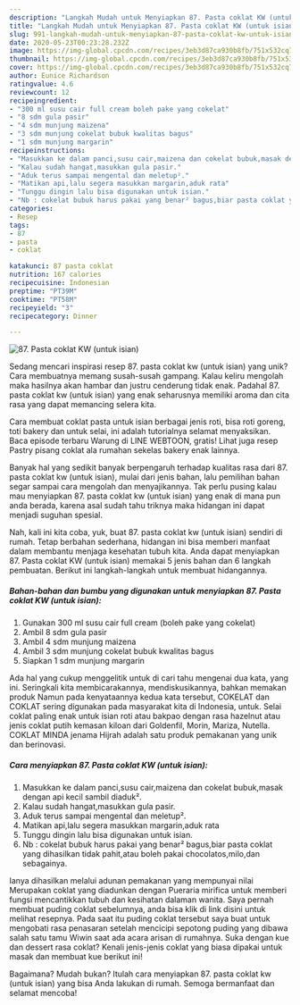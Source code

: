 ```yaml
---
description: "Langkah Mudah untuk Menyiapkan 87. Pasta coklat KW (untuk isian) yang Enak Banget"
title: "Langkah Mudah untuk Menyiapkan 87. Pasta coklat KW (untuk isian) yang Enak Banget"
slug: 991-langkah-mudah-untuk-menyiapkan-87-pasta-coklat-kw-untuk-isian-yang-enak-banget
date: 2020-05-23T00:23:28.232Z
image: https://img-global.cpcdn.com/recipes/3eb3d87ca930b8fb/751x532cq70/87-pasta-coklat-kw-untuk-isian-foto-resep-utama.jpg
thumbnail: https://img-global.cpcdn.com/recipes/3eb3d87ca930b8fb/751x532cq70/87-pasta-coklat-kw-untuk-isian-foto-resep-utama.jpg
cover: https://img-global.cpcdn.com/recipes/3eb3d87ca930b8fb/751x532cq70/87-pasta-coklat-kw-untuk-isian-foto-resep-utama.jpg
author: Eunice Richardson
ratingvalue: 4.6
reviewcount: 12
recipeingredient:
- "300 ml susu cair full cream boleh pake yang cokelat"
- "8 sdm gula pasir"
- "4 sdm munjung maizena"
- "3 sdm munjung cokelat bubuk kwalitas bagus"
- "1 sdm munjung margarin"
recipeinstructions:
- "Masukkan ke dalam panci,susu cair,maizena dan cokelat bubuk,masak dengan api kecil sambil diaduk²."
- "Kalau sudah hangat,masukkan gula pasir."
- "Aduk terus sampai mengental dan meletup²."
- "Matikan api,lalu segera masukkan margarin,aduk rata"
- "Tunggu dingin lalu bisa digunakan untuk isian."
- "Nb : cokelat bubuk harus pakai yang benar² bagus,biar pasta coklat yang dihasilkan tidak pahit,atau boleh pakai chocolatos,milo,dan sebagainya."
categories:
- Resep
tags:
- 87
- pasta
- coklat

katakunci: 87 pasta coklat 
nutrition: 167 calories
recipecuisine: Indonesian
preptime: "PT39M"
cooktime: "PT58M"
recipeyield: "3"
recipecategory: Dinner

---
```



![87. Pasta coklat KW (untuk isian)](https://img-global.cpcdn.com/recipes/3eb3d87ca930b8fb/751x532cq70/87-pasta-coklat-kw-untuk-isian-foto-resep-utama.jpg)

Sedang mencari inspirasi resep 87. pasta coklat kw (untuk isian) yang unik? Cara membuatnya memang susah-susah gampang. Kalau keliru mengolah maka hasilnya akan hambar dan justru cenderung tidak enak. Padahal 87. pasta coklat kw (untuk isian) yang enak seharusnya memiliki aroma dan cita rasa yang dapat memancing selera kita.

Cara membuat coklat pasta untuk isian berbagai jenis roti, bisa roti goreng, toti bakery dan untuk selai, ini adalah tutorialnya selamat menyaksikan. Baca episode terbaru Warung di LINE WEBTOON, gratis! Lihat juga resep Pastry pisang coklat ala rumahan sekelas bakery enak lainnya.

Banyak hal yang sedikit banyak berpengaruh terhadap kualitas rasa dari 87. pasta coklat kw (untuk isian), mulai dari jenis bahan, lalu pemilihan bahan segar sampai cara mengolah dan menyajikannya. Tak perlu pusing kalau mau menyiapkan 87. pasta coklat kw (untuk isian) yang enak di mana pun anda berada, karena asal sudah tahu triknya maka hidangan ini dapat menjadi suguhan spesial.


Nah, kali ini kita coba, yuk, buat 87. pasta coklat kw (untuk isian) sendiri di rumah. Tetap berbahan sederhana, hidangan ini bisa memberi manfaat dalam membantu menjaga kesehatan tubuh kita. Anda dapat menyiapkan 87. Pasta coklat KW (untuk isian) memakai 5 jenis bahan dan 6 langkah pembuatan. Berikut ini langkah-langkah untuk membuat hidangannya.

<!--inarticleads1-->

##### Bahan-bahan dan bumbu yang digunakan untuk menyiapkan 87. Pasta coklat KW (untuk isian):

1. Gunakan 300 ml susu cair full cream (boleh pake yang cokelat)
1. Ambil 8 sdm gula pasir
1. Ambil 4 sdm munjung maizena
1. Ambil 3 sdm munjung cokelat bubuk kwalitas bagus
1. Siapkan 1 sdm munjung margarin


Ada hal yang cukup menggelitik untuk di cari tahu mengenai dua kata, yang ini. Seringkali kita membicarakannya, mendiskusikannya, bahkan memakan produk Namun pada kenyataannya kedua kata tersebut, COKELAT dan COKLAT sering digunakan pada masyarakat kita di Indonesia, untuk. Selai coklat paling enak untuk isian roti atau bakpao dengan rasa hazelnut atau jenis coklat putih kemasan kiloan dari Goldenfil, Morin, Mariza, Nutella. COKLAT MINDA jenama Hijrah adalah satu produk pemakanan yang unik dan berinovasi. 

<!--inarticleads2-->

##### Cara menyiapkan 87. Pasta coklat KW (untuk isian):

1. Masukkan ke dalam panci,susu cair,maizena dan cokelat bubuk,masak dengan api kecil sambil diaduk².
1. Kalau sudah hangat,masukkan gula pasir.
1. Aduk terus sampai mengental dan meletup².
1. Matikan api,lalu segera masukkan margarin,aduk rata
1. Tunggu dingin lalu bisa digunakan untuk isian.
1. Nb : cokelat bubuk harus pakai yang benar² bagus,biar pasta coklat yang dihasilkan tidak pahit,atau boleh pakai chocolatos,milo,dan sebagainya.


Ianya dihasilkan melalui adunan pemakanan yang mempunyai nilai Merupakan coklat yang diadunkan dengan Pueraria mirifica untuk memberi fungsi mencantikkan tubuh dan kesihatan dalaman wanita. Saya pernah membuat puding coklat sebelumnya, anda bisa klik di link disini untuk melihat resepnya. Pada saat itu puding coklat tersebut saya buat untuk mengobati rasa penasaran setelah mencicipi sepotong puding yang dibawa salah satu tamu Wiwin saat ada acara arisan di rumahnya. Suka dengan kue dan dessert rasa coklat? Kenali jenis-jenis coklat yang biasa dipakai untuk masak dan membuat kue berikut ini! 

Bagaimana? Mudah bukan? Itulah cara menyiapkan 87. pasta coklat kw (untuk isian) yang bisa Anda lakukan di rumah. Semoga bermanfaat dan selamat mencoba!
